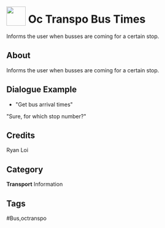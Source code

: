 # <img src="https://raw.githack.com/FortAwesome/Font-Awesome/master/svgs/solid/bus.svg" card_color="#22A7F0" width="50" height="50" style="vertical-align:bottom"/> Oc Transpo Bus Times
Informs the user when busses are coming for a certain stop.

## About
Informs the user when busses are coming for a certain stop.

## Dialogue Example
* "Get bus arrival times"

"Sure, for which stop number?"

## Credits
Ryan Loi

## Category
**Transport**
Information

## Tags
#Bus,octranspo

